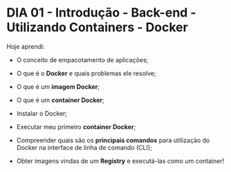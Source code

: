 # DIA 01 - Introdução - Back-end - Utilizando Containers - Docker

Hoje aprendi:

- O conceito de empacotamento de aplicações;

- O que é o **Docker** e quais problemas ele resolve;

- O que é um **imagem Docker**;

- O que é um **container Docker**;

- Instalar o Docker;

- Executar meu primeiro **container Docker**;

- Compreender quais são os **principais comandos** para utilização do Docker na interface de linha de comando (CLI);

- Obter imagens vindas de um **Registry** e executá-las como um container!

  

